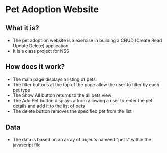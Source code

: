 # Pet Adoption Website

## What it is?
* The pet adoption website is a exercise in building a CRUD (Create Read Update Delete) application
* It is a class project for NSS

## How does it work?
* The main page displays a listing of pets
* The filter buttons at the top of the page allow the user to filter by each pet type
* The Show All button returns to the all pets view 
* The Add Pet button displays a form allowing a user to enter the pet details and add it to the list of pets
* The delete button removes the specified pet from the list

## Data
* The data is based on an array of objects nameed "pets" within the javascript file
